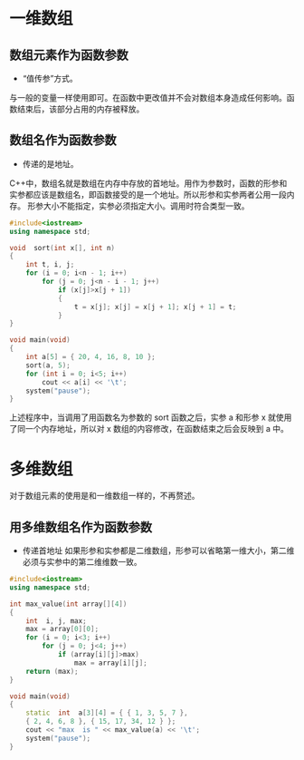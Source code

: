 # 一维数组

## 数组元素作为函数参数
+ “值传参”方式。

与一般的变量一样使用即可。在函数中更改值并不会对数组本身造成任何影响。函数结束后，该部分占用的内存被释放。

## 数组名作为函数参数
+ 传递的是地址。

C++中，数组名就是数组在内存中存放的首地址。用作为参数时，函数的形参和实参都应该是数组名，即函数接受的是一个地址。所以形参和实参两者公用一段内存。
形参大小不能指定，实参必须指定大小。调用时符合类型一致。

``` cpp
#include<iostream>
using namespace std;

void  sort(int x[], int n)
{
	int t, i, j;
	for (i = 0; i<n - 1; i++)
		for (j = 0; j<n - i - 1; j++)
			if (x[j]>x[j + 1])
			{
				t = x[j]; x[j] = x[j + 1]; x[j + 1] = t;
			}
}

void main(void)
{
	int a[5] = { 20, 4, 16, 8, 10 };
	sort(a, 5);
	for (int i = 0; i<5; i++)
		cout << a[i] << '\t';
	system("pause");
}
```
上述程序中，当调用了用函数名为参数的 sort 函数之后，实参 a 和形参 x 就使用了同一个内存地址，所以对 x 数组的内容修改，在函数结束之后会反映到 a 中。

# 多维数组

对于数组元素的使用是和一维数组一样的，不再赘述。

## 用多维数组名作为函数参数
+ 传递首地址
如果形参和实参都是二维数组，形参可以省略第一维大小，第二维必须与实参中的第二维维数一致。

``` cpp
#include<iostream>
using namespace std;

int max_value(int array[][4])
{
	int  i, j, max;
	max = array[0][0];
	for (i = 0; i<3; i++)
		for (j = 0; j<4; j++)
			if (array[i][j]>max)
				max = array[i][j];
	return (max);
}

void main(void)
{
	static  int  a[3][4] = { { 1, 3, 5, 7 },
	{ 2, 4, 6, 8 }, { 15, 17, 34, 12 } };
	cout << "max  is " << max_value(a) << '\t';
	system("pause");
}

```